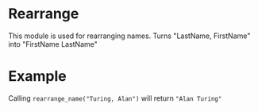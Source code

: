 Rearrange
=========

This module is used for rearranging names.
Turns "LastName, FirstName" into "FirstName LastName"

# Example

Calling `rearrange_name("Turing, Alan")` will return `"Alan Turing"`

